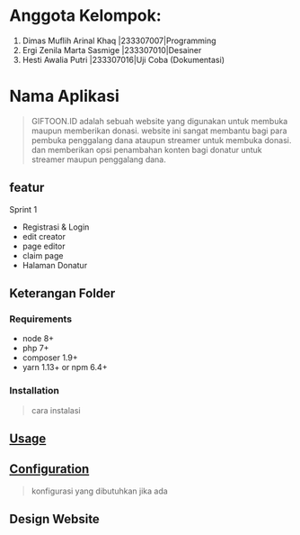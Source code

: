 # Anggota Kelompok:
1. Dimas Muflih Arinal Khaq    |233307007|Programming
2. Ergi Zenila Marta Sasmige   |233307010|Desainer
3. Hesti Awalia Putri          |233307016|Uji Coba (Dokumentasi)

# Nama Aplikasi
> GIFTOON.ID adalah sebuah website yang digunakan untuk membuka maupun memberikan donasi. website ini sangat membantu bagi para pembuka penggalang dana ataupun streamer untuk membuka donasi. dan memberikan opsi penambahan konten bagi donatur untuk streamer maupun penggalang dana.

## featur
Sprint 1
* Registrasi  & Login
* edit creator
* page editor
* claim page
* Halaman Donatur
  
## Keterangan Folder
>


### Requirements

* node 8+
* php 7+
* composer 1.9+
* yarn 1.13+ or npm 6.4+
  
### Installation
> cara instalasi

## [Usage](#usage)
> 


## [Configuration](#configuration)
> konfigurasi yang dibutuhkan jika ada

## Design Website
